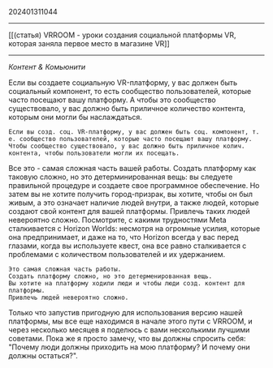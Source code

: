 202401311044
***
[[(статья) VRROOM - уроки создания социальной платформы VR, которая заняла первое место в магазине VR]]
***
*Контент & Комьюнити*

Если вы создаете социальную VR-платформу, у вас должен быть социальный компонент, то есть сообщество пользователей, которые часто посещают вашу платформу. А чтобы это сообщество существовало, у вас должно быть приличное количество контента, которым они могли бы наслаждаться. 

```
Если вы созд. соц. VR-платформу, у вас должен быть соц. компонент, т. е. сообщество пользователей, которые часто посещают вашу платформу.
Чтобы сообщество существовало, у вас должно быть приличное колич. контента, чтобы пользователи могли их посещать.
```

Все это - самая сложная часть вашей работы. Создать платформу как таковую сложно, но это детерминированная вещь: вы следуете правильной процедуре и создаете свое программное обеспечение. Но затем вы не хотите получить город-призрак, вы хотите, чтобы он был живым, а это означает наличие людей внутри, а также людей, которые создают свой контент для вашей платформы. Привлечь таких людей невероятно сложно. Посмотрите, с какими трудностями Meta сталкивается с Horizon Worlds: несмотря на огромные усилия, которые она предпринимает, и даже на то, что Horizon всегда у вас перед глазами, когда вы используете квест, она все равно сталкивается с проблемами с количеством пользователей и их удержанием.

```
Это самая сложная часть работы.
Создать платформу сложно, но это детерменированная вещь.
Вы хотите на платформу ходили люди и чтобы люди созд. контент для платформы.
Привлечь людей невероятно сложно.
```

Только что запустив пригодную для использования версию нашей платформы, мы все еще находимся в начале этого пути с VRROOM, и через несколько месяцев я поделюсь с вами несколькими лучшими советами. Пока же я просто замечу, что вы должны спросить себя: "Почему люди должны приходить на мою платформу? И почему они должны остаться?".